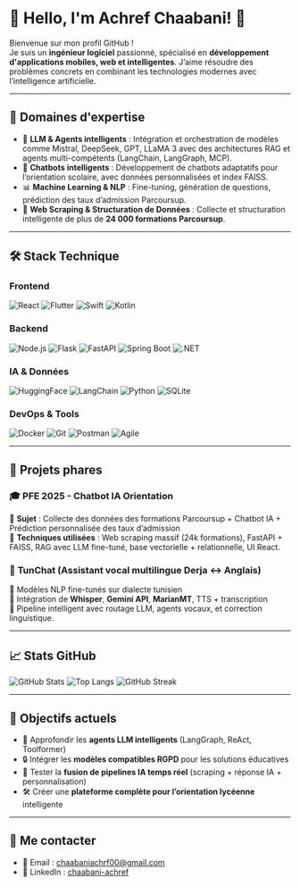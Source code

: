 # 👋 Hello, I'm **Achref Chaabani**! 🚀

Bienvenue sur mon profil GitHub !  
Je suis un **ingénieur logiciel** passionné, spécialisé en **développement d'applications mobiles, web et intelligentes**. J’aime résoudre des problèmes concrets en combinant les technologies modernes avec l’intelligence artificielle.

---

## 🧠 Domaines d'expertise

- 🤖 **LLM & Agents intelligents** : Intégration et orchestration de modèles comme Mistral, DeepSeek, GPT, LLaMA 3 avec des architectures RAG et agents multi-compétents (LangChain, LangGraph, MCP).
- 💬 **Chatbots intelligents** : Développement de chatbots adaptatifs pour l’orientation scolaire, avec données personnalisées et index FAISS.
- 📊 **Machine Learning & NLP** : Fine-tuning, génération de questions, prédiction des taux d’admission Parcoursup.
- 🔎 **Web Scraping & Structuration de Données** : Collecte et structuration intelligente de plus de **24 000 formations Parcoursup**.

---

## 🛠️ Stack Technique

### **Frontend**
![React](https://img.shields.io/badge/React-20232A?style=flat&logo=react&logoColor=61DAFB)
![Flutter](https://img.shields.io/badge/Flutter-02569B?style=flat&logo=flutter&logoColor=white)
![Swift](https://img.shields.io/badge/Swift-FA7343?style=flat&logo=swift&logoColor=white)
![Kotlin](https://img.shields.io/badge/Kotlin-0095D5?style=flat&logo=kotlin&logoColor=white)

### **Backend**
![Node.js](https://img.shields.io/badge/Node.js-339933?style=flat&logo=node.js&logoColor=white)
![Flask](https://img.shields.io/badge/Flask-000000?style=flat&logo=flask&logoColor=white)
![FastAPI](https://img.shields.io/badge/FastAPI-009688?style=flat&logo=fastapi&logoColor=white)
![Spring Boot](https://img.shields.io/badge/Spring_Boot-6DB33F?style=flat&logo=spring-boot&logoColor=white)
![.NET](https://img.shields.io/badge/.NET-512BD4?style=flat&logo=dotnet&logoColor=white)

### **IA & Données**
![HuggingFace](https://img.shields.io/badge/HuggingFace-FFD21F?style=flat&logo=huggingface&logoColor=black)
![LangChain](https://img.shields.io/badge/LangChain-00A3E0?style=flat)
![Python](https://img.shields.io/badge/Python-3776AB?style=flat&logo=python&logoColor=white)
![SQLite](https://img.shields.io/badge/SQLite-003B57?style=flat&logo=sqlite&logoColor=white)

### **DevOps & Tools**
![Docker](https://img.shields.io/badge/Docker-2496ED?style=flat&logo=docker&logoColor=white)
![Git](https://img.shields.io/badge/Git-F05032?style=flat&logo=git&logoColor=white)
![Postman](https://img.shields.io/badge/Postman-FF6C37?style=flat&logo=postman&logoColor=white)
![Agile](https://img.shields.io/badge/Scrum-6DB33F?style=flat&logo=scrum&logoColor=white)

---

## 🚀 Projets phares

### 🎓 **PFE 2025 - Chatbot IA Orientation**
🔹 **Sujet** : Collecte des données des formations Parcoursup + Chatbot IA + Prédiction personnalisée des taux d’admission  
🔹 **Techniques utilisées** : Web scraping massif (24k formations), FastAPI + FAISS, RAG avec LLM fine-tuné, base vectorielle + relationnelle, UI React.

### 🧠 **TunChat** (Assistant vocal multilingue Derja ↔ Anglais)
🔹 Modèles NLP fine-tunés sur dialecte tunisien  
🔹 Intégration de **Whisper**, **Gemini API**, **MarianMT**, TTS + transcription  
🔹 Pipeline intelligent avec routage LLM, agents vocaux, et correction linguistique.

---

## 📈 Stats GitHub

![GitHub Stats](https://github-readme-stats.vercel.app/api?username=achref212&show_icons=true&theme=radical)
![Top Langs](https://github-readme-stats.vercel.app/api/top-langs/?username=achref212&layout=compact&theme=radical)
![GitHub Streak](https://github-readme-streak-stats.herokuapp.com/?user=achref212&theme=radical)

---

## 🎯 Objectifs actuels

- 🚧 Approfondir les **agents LLM intelligents** (LangGraph, ReAct, Toolformer)
- 🔒 Intégrer les **modèles compatibles RGPD** pour les solutions éducatives
- 🔬 Tester la **fusion de pipelines IA temps réel** (scraping + réponse IA + personnalisation)
- 🛠️ Créer une **plateforme complète pour l’orientation lycéenne** intelligente

---

## 🤝 Me contacter

- 📧 Email : [chaabaniachrf00@gmail.com](mailto:chaabaniachrf00@gmail.com)  
- 🔗 LinkedIn : [chaabani-achref](https://www.linkedin.com/in/chaabani-achref-2664981b7)

